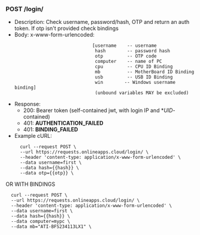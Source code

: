 ### POST /login/ 
- Description: Check username, password/hash, OTP and return an auth token. If otp isn't provided check bindings
- Body: x-www-form-urlencoded: 
  ```
                               [username    -- username
                                hash        -- password hash
                                otp         -- OTP code
                                computer    -- name of PC
                                cpu         -- CPU ID Binding
                                mb          -- MotherBoard ID Binding
                                usb         -- USB ID Binding
                                win        -- Windows username binding]
                                (unbound variables MAY be excluded)

- Response:
    - 200: Bearer token (self-contained jwt, with login IP and **UID*-contained)
    - 401: **AUTHENTICATION_FAILED**
    - 401: **BINDING_FAILED**
- Example cURL:
  ```
    curl --request POST \
    --url https://requests.onlineapps.cloud/login/ \
    --header 'content-type: application/x-www-form-urlencoded' \
    --data username=first \
    --data hash={{hash}} \
    --data otp={{otp}} \
  ```
OR WITH BINDINGS
  ```  
    curl --request POST \
    --url https://requests.onlineapps.cloud/login/ \
    --header 'content-type: application/x-www-form-urlencoded' \
    --data username=first \
    --data hash={{hash}} \
    --data computer=mypc \
    --data mb="ATI-BFS234113LX1" \

